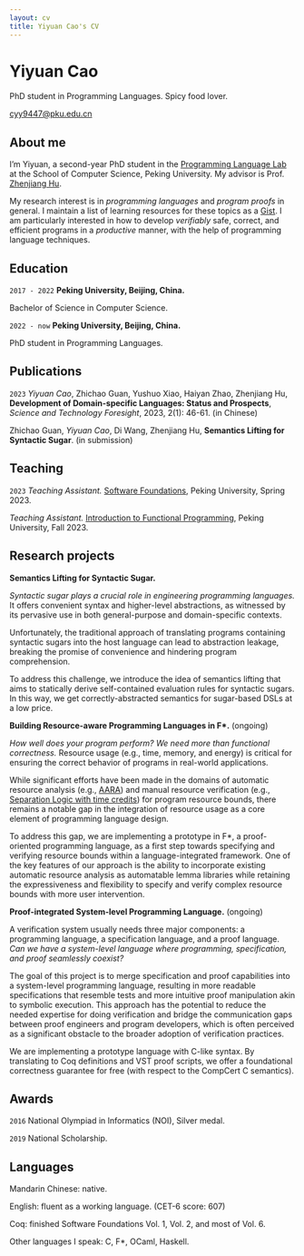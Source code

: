 ```yaml
---
layout: cv
title: Yiyuan Cao's CV
---
```

# Yiyuan Cao
PhD student in Programming Languages. Spicy food lover.

<div id="webaddress">
<a href="cyy9447@pku.edu.cn">cyy9447@pku.edu.cn</a>
</div>

## About me

I’m Yiyuan, a second-year PhD student in the [Programming Language Lab](https://pl.cs.pku.edu.cn/en/) at the School of Computer Science, Peking University. My advisor is Prof. [Zhenjiang Hu](https://zhenjiang888.github.io).

My research interest is in _programming languages_ and _program proofs_ in general. I maintain a list of learning resources for these topics as a [Gist](https://gist.github.com/yiyuan-cao/fe3186ef85f70cef970ee221b2936548). I am particularly interested in how to develop _verifiably_ safe, correct, and efficient programs in a _productive_ manner, with the help of programming language techniques.

## Education

`2017 - 2022`
__Peking University, Beijing, China.__

Bachelor of Science in Computer Science.

`2022 - now`
__Peking University, Beijing, China.__

PhD student in Programming Languages.

## Publications

`2023`
_Yiyuan Cao_, Zhichao Guan, Yushuo Xiao, Haiyan Zhao, Zhenjiang Hu, __Development of Domain-specific Languages: Status and Prospects__, _Science and Technology Foresight_, 2023, 2(1): 46-61. (in Chinese)

Zhichao Guan, _Yiyuan Cao_, Di Wang, Zhenjiang Hu, __Semantics Lifting for Syntactic Sugar__. (in submission)

## Teaching

`2023`
_Teaching Assistant._ [Software Foundations](https://xiongyingfei.github.io/SF/2023/), Peking University, Spring 2023.

_Teaching Assistant._ [Introduction to Functional Programming](https://zhenjiang888.github.io/FP/2023/), Peking University, Fall 2023.

## Research projects
__Semantics Lifting for Syntactic Sugar.__

_Syntactic sugar plays a crucial role in engineering programming languages._ It offers convenient syntax and higher-level abstractions, as witnessed by its pervasive use in both general-purpose and domain-specific contexts.

Unfortunately, the traditional approach of translating programs containing syntactic sugars into the host language can lead to abstraction leakage, breaking the promise of convenience and hindering program comprehension.

To address this challenge, we introduce the idea of semantics lifting that aims to statically derive self-contained evaluation rules for syntactic sugars. In this way, we get correctly-abstracted semantics for sugar-based DSLs at a low price.

__Building Resource-aware Programming Languages in F\*.__ (ongoing)

_How well does your program perform? We need more than functional correctness._ Resource usage (e.g., time, memory, and energy) is critical for ensuring the correct behavior of programs in real-world applications.

While significant efforts have been made in the domains of automatic resource analysis (e.g., [AARA](https://doi.org/10.1017/S0960129521000487)) and manual resource verification (e.g., [Separation Logic with time credits](https://doi.org/10.1007/s10817-017-9431-7)) for program resource bounds, there remains a notable gap in the integration of resource usage as a core element of programming language design.

To address this gap, we are implementing a prototype in F\*, a proof-oriented programming language, as a first step towards specifying and verifying resource bounds within a language-integrated framework. One of the key features of our approach is the ability to incorporate existing automatic resource analysis as automatable lemma libraries while retaining the expressiveness and flexibility to specify and verify complex resource bounds with more user intervention.

__Proof-integrated System-level Programming Language.__ (ongoing)

A verification system usually needs three major components: a programming language, a specification language, and a proof language. _Can we have a system-level language where programming, specification, and proof seamlessly coexist?_

The goal of this project is to merge specification and proof capabilities into a system-level programming language, resulting in more readable specifications that resemble tests and more intuitive proof manipulation akin to symbolic execution. This approach has the potential to reduce the needed expertise for doing verification and bridge the communication gaps between proof engineers and program developers, which is often perceived as a significant obstacle to the broader adoption of verification practices.

We are implementing a prototype language with C-like syntax. By translating to Coq definitions and VST proof scripts, we offer a foundational correctness guarantee for free (with respect to the CompCert C semantics).

## Awards

`2016`
National Olympiad in Informatics (NOI), Silver medal.

`2019`
National Scholarship.

## Languages
Mandarin Chinese: native.

English: fluent as a working language. (CET-6 score: 607)

Coq: finished Software Foundations Vol. 1, Vol. 2, and most of Vol. 6.

Other languages I speak: C, F\*, OCaml, Haskell.
